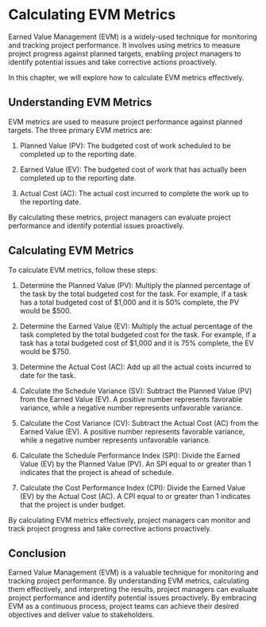 # Calculating EVM Metrics

Earned Value Management (EVM) is a widely-used technique for monitoring and tracking project performance. It involves using metrics to measure project progress against planned targets, enabling project managers to identify potential issues and take corrective actions proactively.

In this chapter, we will explore how to calculate EVM metrics effectively.

Understanding EVM Metrics
-------------------------

EVM metrics are used to measure project performance against planned targets. The three primary EVM metrics are:

1. Planned Value (PV): The budgeted cost of work scheduled to be completed up to the reporting date.

2. Earned Value (EV): The budgeted cost of work that has actually been completed up to the reporting date.

3. Actual Cost (AC): The actual cost incurred to complete the work up to the reporting date.

By calculating these metrics, project managers can evaluate project performance and identify potential issues proactively.

Calculating EVM Metrics
-----------------------

To calculate EVM metrics, follow these steps:

1. Determine the Planned Value (PV): Multiply the planned percentage of the task by the total budgeted cost for the task. For example, if a task has a total budgeted cost of $1,000 and it is 50% complete, the PV would be $500.

2. Determine the Earned Value (EV): Multiply the actual percentage of the task completed by the total budgeted cost for the task. For example, if a task has a total budgeted cost of $1,000 and it is 75% complete, the EV would be $750.

3. Determine the Actual Cost (AC): Add up all the actual costs incurred to date for the task.

4. Calculate the Schedule Variance (SV): Subtract the Planned Value (PV) from the Earned Value (EV). A positive number represents favorable variance, while a negative number represents unfavorable variance.

5. Calculate the Cost Variance (CV): Subtract the Actual Cost (AC) from the Earned Value (EV). A positive number represents favorable variance, while a negative number represents unfavorable variance.

6. Calculate the Schedule Performance Index (SPI): Divide the Earned Value (EV) by the Planned Value (PV). An SPI equal to or greater than 1 indicates that the project is ahead of schedule.

7. Calculate the Cost Performance Index (CPI): Divide the Earned Value (EV) by the Actual Cost (AC). A CPI equal to or greater than 1 indicates that the project is under budget.

By calculating EVM metrics effectively, project managers can monitor and track project progress and take corrective actions proactively.

Conclusion
----------

Earned Value Management (EVM) is a valuable technique for monitoring and tracking project performance. By understanding EVM metrics, calculating them effectively, and interpreting the results, project managers can evaluate project performance and identify potential issues proactively. By embracing EVM as a continuous process, project teams can achieve their desired objectives and deliver value to stakeholders.



